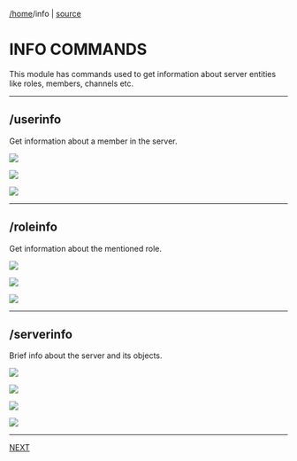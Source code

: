 [/home](index.rst)/info | [source](https://github.com/sarthhh/gojo/blob/main/extensions/info.py)

# INFO COMMANDS

This module has commands used to get information about server entities like roles, members, channels etc.

-----

## /userinfo

Get information about a member in the server.

![](images/userinfo1.png)

![](images/userinfo2.png)

![](images/userinfo3.png)

-----

## /roleinfo

Get information about the mentioned role.

![](images/roleinfo1.png)

![](images/roleinfo2.png)

![](images/roleinfo3.png)

----

## /serverinfo

Brief info about the server and its objects.

![](images/serverinfo1.png)

![](images/serverinfo2.png)

![](images/serverinfo3.png)

![](images/serverinfo_dropdown.png)

----

[NEXT](admin.md)